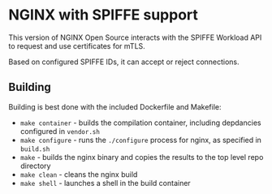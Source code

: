 # NGINX with SPIFFE support

This version of NGINX Open Source interacts with the SPIFFE Workload API to request and use certificates for mTLS.

Based on configured SPIFFE IDs, it can accept or reject connections.

## Building

Building is best done with the included Dockerfile and Makefile:

* `make container` - builds the compilation container, including depdancies configured in `vendor.sh`
* `make configure` - runs the `./configure` process for nginx, as specified in `build.sh`
* `make` - builds the nginx binary and copies the results to the top level repo directory
* `make clean` - cleans the nginx build
* `make shell` - launches a shell in the build container

